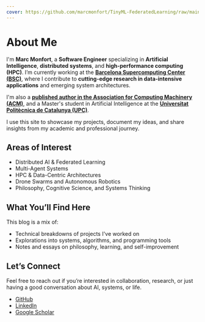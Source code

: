 ```yaml
---
cover: https://github.com/marcmonfort/TinyML-FederatedLearning/raw/main/images/arduino_sketch.png
---
```


# About Me

I'm **Marc Monfort**, a **Software Engineer** specializing in **Artificial Intelligence**, **distributed systems**, and **high-performance computing (HPC)**. I’m currently working at the **[Barcelona Supercomputing Center (BSC)](https://www.bsc.es/)**, where I contribute to **cutting-edge research in data-intensive applications** and emerging system architectures.

I'm also a **[published author in the Association for Computing Machinery (ACM)](https://dl.acm.org/doi/10.1145/3462203.3475896)**, and a Master's student in Artificial Intelligence at the **[Universitat Politècnica de Catalunya (UPC)](https://www.upc.edu/en)**.

I use this site to showcase my projects, document my ideas, and share insights from my academic and professional journey.

## Areas of Interest

- Distributed AI & Federated Learning  
- Multi-Agent Systems  
- HPC & Data-Centric Architectures  
- Drone Swarms and Autonomous Robotics  
- Philosophy, Cognitive Science, and Systems Thinking

## What You’ll Find Here

This blog is a mix of:

- Technical breakdowns of projects I've worked on  
- Explorations into systems, algorithms, and programming tools  
- Notes and essays on philosophy, learning, and self-improvement

## Let’s Connect

Feel free to reach out if you’re interested in collaboration, research, or just having a good conversation about AI, systems, or life.

- [GitHub](https://github.com/marcmonfort)  
- [LinkedIn](https://www.linkedin.com/in/marc-monfort/)  
- [Google Scholar](https://scholar.google.com/citations?user=EtRPHcQAAAAJ&hl=en)
